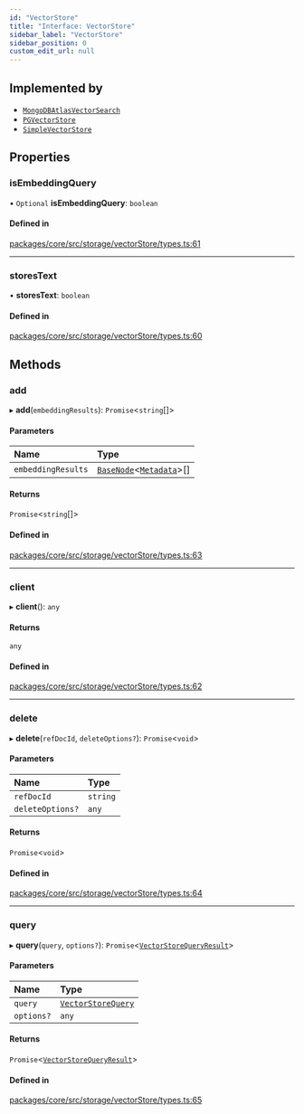 ```yaml
---
id: "VectorStore"
title: "Interface: VectorStore"
sidebar_label: "VectorStore"
sidebar_position: 0
custom_edit_url: null
---
```


## Implemented by

- [`MongoDBAtlasVectorSearch`](../classes/MongoDBAtlasVectorSearch.md)
- [`PGVectorStore`](../classes/PGVectorStore.md)
- [`SimpleVectorStore`](../classes/SimpleVectorStore.md)

## Properties

### isEmbeddingQuery

• `Optional` **isEmbeddingQuery**: `boolean`

#### Defined in

[packages/core/src/storage/vectorStore/types.ts:61](https://github.com/run-llama/LlamaIndexTS/blob/d613bbd/packages/core/src/storage/vectorStore/types.ts#L61)

---

### storesText

• **storesText**: `boolean`

#### Defined in

[packages/core/src/storage/vectorStore/types.ts:60](https://github.com/run-llama/LlamaIndexTS/blob/d613bbd/packages/core/src/storage/vectorStore/types.ts#L60)

## Methods

### add

▸ **add**(`embeddingResults`): `Promise`<`string`[]\>

#### Parameters

| Name               | Type                                                                |
| :----------------- | :------------------------------------------------------------------ |
| `embeddingResults` | [`BaseNode`](../classes/BaseNode.md)<[`Metadata`](../#metadata)\>[] |

#### Returns

`Promise`<`string`[]\>

#### Defined in

[packages/core/src/storage/vectorStore/types.ts:63](https://github.com/run-llama/LlamaIndexTS/blob/d613bbd/packages/core/src/storage/vectorStore/types.ts#L63)

---

### client

▸ **client**(): `any`

#### Returns

`any`

#### Defined in

[packages/core/src/storage/vectorStore/types.ts:62](https://github.com/run-llama/LlamaIndexTS/blob/d613bbd/packages/core/src/storage/vectorStore/types.ts#L62)

---

### delete

▸ **delete**(`refDocId`, `deleteOptions?`): `Promise`<`void`\>

#### Parameters

| Name             | Type     |
| :--------------- | :------- |
| `refDocId`       | `string` |
| `deleteOptions?` | `any`    |

#### Returns

`Promise`<`void`\>

#### Defined in

[packages/core/src/storage/vectorStore/types.ts:64](https://github.com/run-llama/LlamaIndexTS/blob/d613bbd/packages/core/src/storage/vectorStore/types.ts#L64)

---

### query

▸ **query**(`query`, `options?`): `Promise`<[`VectorStoreQueryResult`](VectorStoreQueryResult.md)\>

#### Parameters

| Name       | Type                                      |
| :--------- | :---------------------------------------- |
| `query`    | [`VectorStoreQuery`](VectorStoreQuery.md) |
| `options?` | `any`                                     |

#### Returns

`Promise`<[`VectorStoreQueryResult`](VectorStoreQueryResult.md)\>

#### Defined in

[packages/core/src/storage/vectorStore/types.ts:65](https://github.com/run-llama/LlamaIndexTS/blob/d613bbd/packages/core/src/storage/vectorStore/types.ts#L65)
